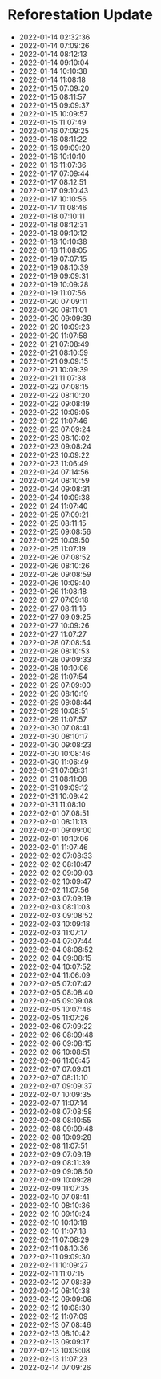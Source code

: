 # Reforestation Update

- 2022-01-14 02:32:36
- 2022-01-14 07:09:26
- 2022-01-14 08:12:13
- 2022-01-14 09:10:04
- 2022-01-14 10:10:38
- 2022-01-14 11:08:18
- 2022-01-15 07:09:20
- 2022-01-15 08:11:57
- 2022-01-15 09:09:37
- 2022-01-15 10:09:57
- 2022-01-15 11:07:49
- 2022-01-16 07:09:25
- 2022-01-16 08:11:22
- 2022-01-16 09:09:20
- 2022-01-16 10:10:10
- 2022-01-16 11:07:36
- 2022-01-17 07:09:44
- 2022-01-17 08:12:51
- 2022-01-17 09:10:43
- 2022-01-17 10:10:56
- 2022-01-17 11:08:46
- 2022-01-18 07:10:11
- 2022-01-18 08:12:31
- 2022-01-18 09:10:12
- 2022-01-18 10:10:38
- 2022-01-18 11:08:05
- 2022-01-19 07:07:15
- 2022-01-19 08:10:39
- 2022-01-19 09:09:31
- 2022-01-19 10:09:28
- 2022-01-19 11:07:56
- 2022-01-20 07:09:11
- 2022-01-20 08:11:01
- 2022-01-20 09:09:39
- 2022-01-20 10:09:23
- 2022-01-20 11:07:58
- 2022-01-21 07:08:49
- 2022-01-21 08:10:59
- 2022-01-21 09:09:15
- 2022-01-21 10:09:39
- 2022-01-21 11:07:38
- 2022-01-22 07:08:15
- 2022-01-22 08:10:20
- 2022-01-22 09:08:19
- 2022-01-22 10:09:05
- 2022-01-22 11:07:46
- 2022-01-23 07:09:24
- 2022-01-23 08:10:02
- 2022-01-23 09:08:24
- 2022-01-23 10:09:22
- 2022-01-23 11:06:49
- 2022-01-24 07:14:56
- 2022-01-24 08:10:59
- 2022-01-24 09:08:31
- 2022-01-24 10:09:38
- 2022-01-24 11:07:40
- 2022-01-25 07:09:21
- 2022-01-25 08:11:15
- 2022-01-25 09:08:56
- 2022-01-25 10:09:50
- 2022-01-25 11:07:19
- 2022-01-26 07:08:52
- 2022-01-26 08:10:26
- 2022-01-26 09:08:59
- 2022-01-26 10:09:40
- 2022-01-26 11:08:18
- 2022-01-27 07:09:18
- 2022-01-27 08:11:16
- 2022-01-27 09:09:25
- 2022-01-27 10:09:26
- 2022-01-27 11:07:27
- 2022-01-28 07:08:54
- 2022-01-28 08:10:53
- 2022-01-28 09:09:33
- 2022-01-28 10:10:06
- 2022-01-28 11:07:54
- 2022-01-29 07:09:00
- 2022-01-29 08:10:19
- 2022-01-29 09:08:44
- 2022-01-29 10:08:51
- 2022-01-29 11:07:57
- 2022-01-30 07:08:41
- 2022-01-30 08:10:17
- 2022-01-30 09:08:23
- 2022-01-30 10:08:46
- 2022-01-30 11:06:49
- 2022-01-31 07:09:31
- 2022-01-31 08:11:08
- 2022-01-31 09:09:12
- 2022-01-31 10:09:42
- 2022-01-31 11:08:10
- 2022-02-01 07:08:51
- 2022-02-01 08:11:13
- 2022-02-01 09:09:00
- 2022-02-01 10:10:06
- 2022-02-01 11:07:46
- 2022-02-02 07:08:33
- 2022-02-02 08:10:47
- 2022-02-02 09:09:03
- 2022-02-02 10:09:47
- 2022-02-02 11:07:56
- 2022-02-03 07:09:19
- 2022-02-03 08:11:03
- 2022-02-03 09:08:52
- 2022-02-03 10:09:18
- 2022-02-03 11:07:17
- 2022-02-04 07:07:44
- 2022-02-04 08:08:52
- 2022-02-04 09:08:15
- 2022-02-04 10:07:52
- 2022-02-04 11:06:09
- 2022-02-05 07:07:42
- 2022-02-05 08:08:40
- 2022-02-05 09:09:08
- 2022-02-05 10:07:46
- 2022-02-05 11:07:26
- 2022-02-06 07:09:22
- 2022-02-06 08:09:48
- 2022-02-06 09:08:15
- 2022-02-06 10:08:51
- 2022-02-06 11:06:45
- 2022-02-07 07:09:01
- 2022-02-07 08:11:10
- 2022-02-07 09:09:37
- 2022-02-07 10:09:35
- 2022-02-07 11:07:14
- 2022-02-08 07:08:58
- 2022-02-08 08:10:55
- 2022-02-08 09:09:48
- 2022-02-08 10:09:28
- 2022-02-08 11:07:51
- 2022-02-09 07:09:19
- 2022-02-09 08:11:39
- 2022-02-09 09:08:50
- 2022-02-09 10:09:28
- 2022-02-09 11:07:35
- 2022-02-10 07:08:41
- 2022-02-10 08:10:36
- 2022-02-10 09:10:24
- 2022-02-10 10:10:18
- 2022-02-10 11:07:18
- 2022-02-11 07:08:29
- 2022-02-11 08:10:36
- 2022-02-11 09:09:30
- 2022-02-11 10:09:27
- 2022-02-11 11:07:15
- 2022-02-12 07:08:39
- 2022-02-12 08:10:38
- 2022-02-12 09:09:06
- 2022-02-12 10:08:30
- 2022-02-12 11:07:09
- 2022-02-13 07:08:46
- 2022-02-13 08:10:42
- 2022-02-13 09:09:17
- 2022-02-13 10:09:08
- 2022-02-13 11:07:23
- 2022-02-14 07:09:26
